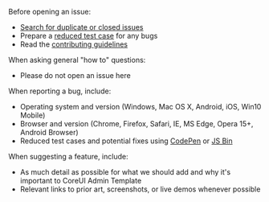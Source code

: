 Before opening an issue:

- [Search for duplicate or closed issues](https://gitlab.com/coreui/coreui-free-angular-admin-template/issues?utf8=%E2%9C%93&q=is%3Aissue)
- Prepare a [reduced test case](https://css-tricks.com/reduced-test-cases/) for any bugs
- Read the [contributing guidelines](https://gitlab.com/coreui/coreui-free-angular-admin-template/blob/master/CONTRIBUTING.md)

When asking general "how to" questions:

- Please do not open an issue here

When reporting a bug, include:

- Operating system and version (Windows, Mac OS X, Android, iOS, Win10 Mobile)
- Browser and version (Chrome, Firefox, Safari, IE, MS Edge, Opera 15+, Android Browser)
- Reduced test cases and potential fixes using [CodePen](https://codepen.io/) or [JS Bin](https://jsbin.com/)

When suggesting a feature, include:

- As much detail as possible for what we should add and why it's important to CoreUI Admin Template
- Relevant links to prior art, screenshots, or live demos whenever possible
